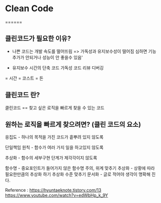 # Clean Code
======

## 클린코드가 필요한 이유?
- 나쁜 코드는 개발 속도를 떨어뜨림 =>
가독성과 유지보수성이 떨어짐
심하면 기능 추가가 안되거나 성능이 안 좋을수 있음'

- 유지보수 시간의 단축
코드 가독성
코드 리뷰
디버깅

= 시간 = 코스트 = 돈

## 클린코드 란?
클린코드 == 찾고 싶은 로직을 빠르게 찾을 수 있는 코드

## 원하는 로직을 빠르게 찾으려면? (클린 코드의 요소)
응집도 - 하나의 목적을 가진 코드가 흩뿌려 있지 않도록

단일책임 원칙 - 함수가 여러 가지 일을 하고있지 않도록

추상화 - 함수의 세부구현 단계가 제각각이지 않도록

함수명 - 중요포인트가 들어가지 않은 함수명 주의, 위계 맞추기
추상화 -
  상황에 따라 필요한만큼의 추상화 하기
  추상화 수준 맞추기
문서화 - 글로 적어야 생각이 명확해 진다.

Reference :
https://hyuntaeknote.tistory.com/13
https://www.youtube.com/watch?v=edWbHp_k_9Y
